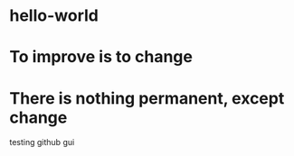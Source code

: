 # hello-world
# To improve is to change
# There is nothing permanent, except change
testing github gui